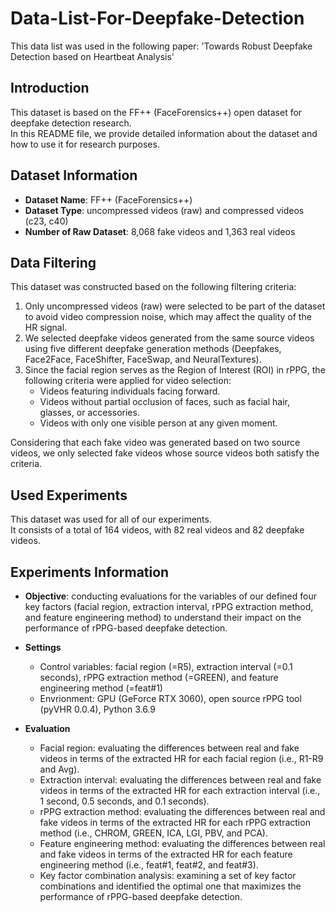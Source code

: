 # Data-List-For-Deepfake-Detection
This data list was used in the following paper:
'Towards Robust Deepfake Detection based on Heartbeat Analysis'

## Introduction

This dataset is based on the FF++ (FaceForensics++) open dataset for deepfake detection research.   
In this README file, we provide detailed information about the dataset and how to use it for research purposes.

## Dataset Information

* **Dataset Name**: FF++ (FaceForensics++)
* **Dataset Type**: uncompressed videos (raw) and compressed videos (c23, c40)
* **Number of Raw Dataset**: 8,068 fake videos and 1,363 real videos

## Data Filtering

This dataset was constructed based on the following filtering criteria:

1. Only uncompressed videos (raw) were selected to be part of the dataset to avoid video compression noise, which may affect the quality of the HR signal.
2. We selected deepfake videos generated from the same source videos using five different deepfake generation methods (Deepfakes, Face2Face, FaceShifter, FaceSwap, and NeuralTextures).
3. Since the facial region serves as the Region of Interest (ROI) in rPPG, the following criteria were applied for video selection:
   - Videos featuring individuals facing forward.
   - Videos without partial occlusion of faces, such as facial hair, glasses, or accessories.
   - Videos with only one visible person at any given moment.

Considering that each fake video was generated based on two source videos, we only selected fake videos whose source videos both satisfy the criteria.

## Used Experiments

This dataset was used for all of our experiments.  
It consists of a total of 164 videos, with 82 real videos and 82 deepfake videos.

## Experiments Information

* **Objective**: conducting evaluations for the variables of our defined four key factors (facial region, extraction interval, rPPG extraction method, and feature engineering method) to understand their impact on the performance of rPPG-based deepfake detection.

* **Settings**
  - Control variables: facial region (=R5), extraction interval (=0.1 seconds), rPPG extraction method (=GREEN), and feature engineering method (=feat#1)
  - Envrionment: GPU (GeForce RTX 3060), open source rPPG tool (pyVHR 0.0.4), Python 3.6.9

* **Evaluation**
  - Facial region: evaluating the differences between real and fake videos in terms of the extracted HR for each facial region (i.e., R1-R9 and Avg).
  - Extraction interval: evaluating the differences between real and fake videos in terms of the extracted HR for each extraction interval (i.e., 1 second, 0.5 seconds, and 0.1 seconds).
  - rPPG extraction method: evaluating the differences between real and fake videos in terms of the extracted HR for each rPPG extraction method (i.e., CHROM, GREEN, ICA, LGI, PBV, and PCA).
  - Feature engineering method: evaluating the differences between real and fake videos in terms of the extracted HR for each feature engineering method (i.e., feat#1, feat#2, and feat#3).
  - Key factor combination analysis: examining a set of key factor combinations and identified the optimal one that maximizes the performance of rPPG-based deepfake detection. 
